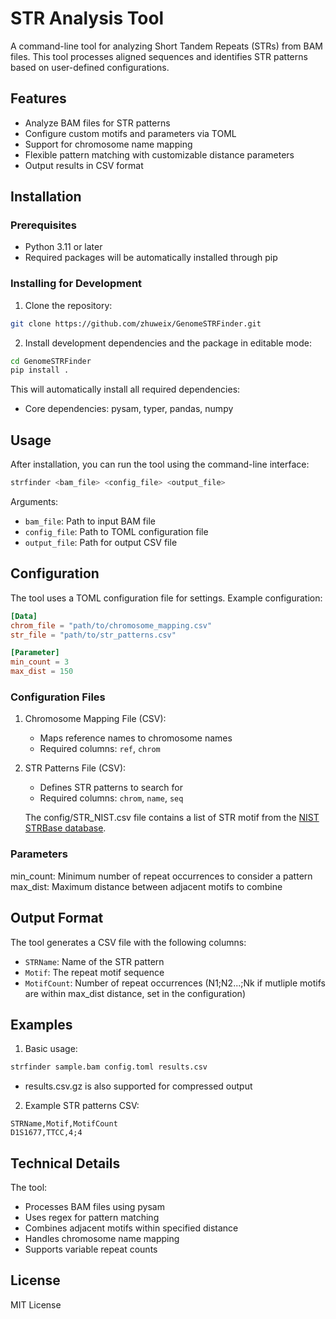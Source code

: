 # STR Analysis Tool

A command-line tool for analyzing Short Tandem Repeats (STRs) from BAM files. This tool processes aligned sequences and identifies STR patterns based on user-defined configurations.

## Features

- Analyze BAM files for STR patterns
- Configure custom motifs and parameters via TOML
- Support for chromosome name mapping
- Flexible pattern matching with customizable distance parameters
- Output results in CSV format

## Installation

### Prerequisites

- Python 3.11 or later
- Required packages will be automatically installed through pip

### Installing for Development

1. Clone the repository:
```bash
git clone https://github.com/zhuweix/GenomeSTRFinder.git
```

2. Install development dependencies and the package in editable mode:
```bash
cd GenomeSTRFinder
pip install .
```

This will automatically install all required dependencies:
- Core dependencies: pysam, typer, pandas, numpy



## Usage

After installation, you can run the tool using the command-line interface:

```bash
strfinder <bam_file> <config_file> <output_file>
```

Arguments:
- `bam_file`: Path to input BAM file
- `config_file`: Path to TOML configuration file
- `output_file`: Path for output CSV file

## Configuration

The tool uses a TOML configuration file for settings. Example configuration:

```toml
[Data]
chrom_file = "path/to/chromosome_mapping.csv"
str_file = "path/to/str_patterns.csv"

[Parameter]
min_count = 3
max_dist = 150
```

### Configuration Files

1. Chromosome Mapping File (CSV):
   - Maps reference names to chromosome names
   - Required columns: `ref`, `chrom`

2. STR Patterns File (CSV):
   - Defines STR patterns to search for
   - Required columns: `chrom`, `name`, `seq`

   The config/STR_NIST.csv file contains a list of STR motif from the [NIST STRBase database](https://strbase.nist.gov/).

### Parameters

min_count: Minimum number of repeat occurrences to consider a pattern
max_dist: Maximum distance between adjacent motifs to combine

## Output Format

The tool generates a CSV file with the following columns:
- `STRName`: Name of the STR pattern
- `Motif`: The repeat motif sequence
- `MotifCount`: Number of repeat occurrences (N1;N2...;Nk if mutliple motifs are within max_dist distance, set in the configuration)

## Examples

1. Basic usage:
```bash
strfinder sample.bam config.toml results.csv 
```

- results.csv.gz is also supported for compressed output


2. Example STR patterns CSV:
```csv
STRName,Motif,MotifCount
D1S1677,TTCC,4;4
```

## Technical Details

The tool:
- Processes BAM files using pysam
- Uses regex for pattern matching
- Combines adjacent motifs within specified distance
- Handles chromosome name mapping
- Supports variable repeat counts


## License

MIT License
